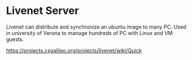 # Livenet Server

Livenet can distribute and synchronize an ubuntu image to many PC. Used in university of Verona to manage hundreds of PC with Linux and VM guests.

https://projects.csgalileo.org/projects/livenet/wiki/Quick
